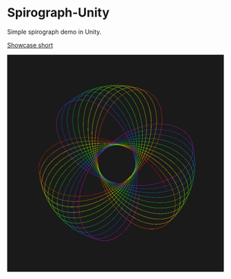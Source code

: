 # Spirograph-Unity
Simple spirograph demo in Unity.

[Showcase short](https://youtube.com/shorts/TjwLL9sKyok)

![Spirograph showcase image](/Spirograph.jpg)
